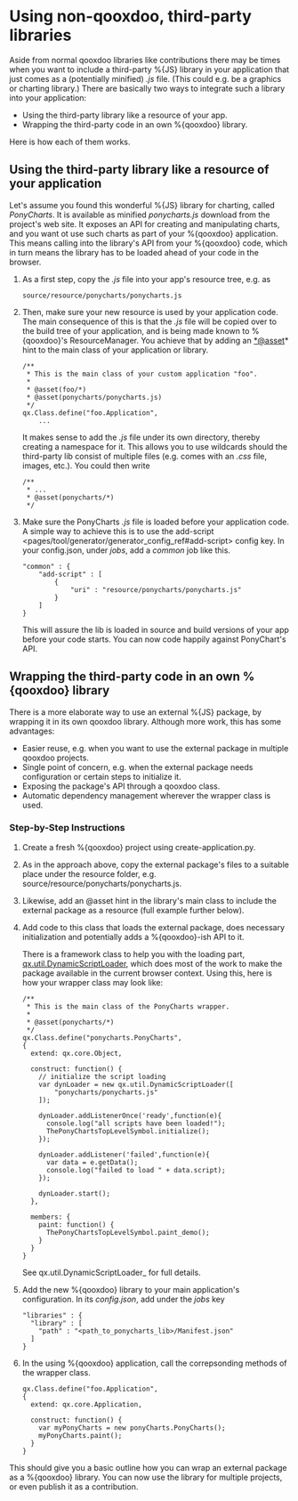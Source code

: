 Using non-qooxdoo, third-party libraries
========================================

Aside from normal qooxdoo libraries like contributions there may be times when you want to include a third-party %{JS} library in your application that just comes as a (potentially minified) *.js* file. (This could e.g. be a graphics or charting library.) There are basically two ways to integrate such a library into your application:

-   Using the third-party library like a resource of your app.
-   Wrapping the third-party code in an own %{qooxdoo} library.

Here is how each of them works.

Using the third-party library like a resource of your application
-----------------------------------------------------------------

Let's assume you found this wonderful %{JS} library for charting, called *PonyCharts*. It is available as minified *ponycharts.js* download from the project's web site. It exposes an API for creating and manipulating charts, and you want ot use such charts as part of your %{qooxdoo} application. This means calling into the library's API from your %{qooxdoo} code, which in turn means the library has to be loaded ahead of your code in the browser.

1.  As a first step, copy the *.js* file into your app's resource tree, e.g. as

        source/resource/ponycharts/ponycharts.js

2.  Then, make sure your new resource is used by your application code. The main consequence of this is that the *.js* file will be copied over to the build tree of your application, and is being made known to %{qooxdoo}'s ResourceManager. You achieve that by adding an <*@asset>\* hint to the main class of your application or library.

        /**
         * This is the main class of your custom application "foo".
         *
         * @asset(foo/*)
         * @asset(ponycharts/ponycharts.js)
         */
        qx.Class.define("foo.Application",
            ...

    It makes sense to add the *.js* file under its own directory, thereby creating a namespace for it. This allows you to use wildcards should the third-party lib consist of multiple files (e.g. comes with an *.css* file, images, etc.). You could then write

        /**
         * ...
         * @asset(ponycharts/*)
         */

3.  Make sure the PonyCharts *.js* file is loaded before your application code. A simple way to achieve this is to use the add-script \<pages/tool/generator/generator\_config\_ref\#add-script\> config key. In your config.json, under *jobs*, add a *common* job like this.

        "common" : {
            "add-script" : [
                {
                    "uri" : "resource/ponycharts/ponycharts.js"
                }
            ]
        }

    This will assure the lib is loaded in source and build versions of your app before your code starts. You can now code happily against PonyChart's API.

Wrapping the third-party code in an own %{qooxdoo} library
----------------------------------------------------------

There is a more elaborate way to use an external %{JS} package, by wrapping it in its own qooxdoo library. Although more work, this has some advantages:

-   Easier reuse, e.g. when you want to use the external package in multiple qooxdoo projects.
-   Single point of concern, e.g. when the external package needs configuration or certain steps to initialize it.
-   Exposing the package's API through a qooxdoo class.
-   Automatic dependency management wherever the wrapper class is used.

### Step-by-Step Instructions

1.  Create a fresh %{qooxdoo} project using create-application.py.
2.  As in the approach above, copy the external package's files to a suitable place under the resource folder, e.g. source/resource/ponycharts/ponycharts.js.
3.  Likewise, add an @asset hint in the library's main class to include the external package as a resource (full example further below).
4.  Add code to this class that loads the external package, does necessary initialization and potentially adds a %{qooxdoo}-ish API to it.

    There is a framework class to help you with the loading part, [qx.util.DynamicScriptLoader](http://www.qooxdoo.org/devel/api/#qx.util.DynamicScriptLoader), which does most of the work to make the package available in the current browser context. Using this, here is how your wrapper class may look like:

        /**
         * This is the main class of the PonyCharts wrapper.
         *
         * @asset(ponycharts/*)
         */
        qx.Class.define("ponycharts.PonyCharts",
        {
          extend: qx.core.Object,

          construct: function() {
            // initialize the script loading
            var dynLoader = new qx.util.DynamicScriptLoader([
                "ponycharts/ponycharts.js"
            ]);

            dynLoader.addListenerOnce('ready',function(e){
              console.log("all scripts have been loaded!");
              ThePonyChartsTopLevelSymbol.initialize();
            });

            dynLoader.addListener('failed',function(e){
              var data = e.getData();
              console.log("failed to load " + data.script);
            });

            dynLoader.start();
          },

          members: {
            paint: function() {
              ThePonyChartsTopLevelSymbol.paint_demo();
            }
          }
        }

    See qx.util.DynamicScriptLoader\_ for full details.

5.  Add the new %{qooxdoo} library to your main application's configuration. In its *config.json*, add under the *jobs* key

        "libraries" : {
          "library" : [
            "path" : "<path_to_ponycharts_lib>/Manifest.json"
          ]
        }

6.  In the using %{qooxdoo} application, call the correpsonding methods of the wrapper class.

        qx.Class.define("foo.Application",
        {
          extend: qx.core.Application,

          construct: function() {
            var myPonyCharts = new ponyCharts.PonyCharts();
            myPonyCharts.paint();
          }
        }

This should give you a basic outline how you can wrap an external package as a %{qooxdoo} library. You can now use the library for multiple projects, or even publish it as a contribution.
